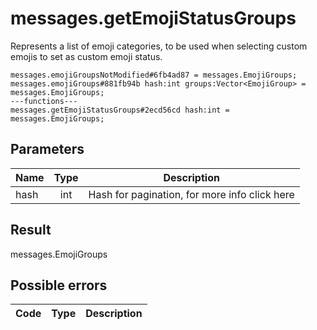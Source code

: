 # messages.getEmojiStatusGroups
Represents a list of emoji categories, to be used when selecting custom emojis to set as custom emoji status.

```
messages.emojiGroupsNotModified#6fb4ad87 = messages.EmojiGroups;
messages.emojiGroups#881fb94b hash:int groups:Vector<EmojiGroup> = messages.EmojiGroups;
---functions---
messages.getEmojiStatusGroups#2ecd56cd hash:int = messages.EmojiGroups;
```

## Parameters
| Name | Type | Description |
| ---- | :----: | ----------- |
| hash | int | Hash for pagination, for more info click here |


## Result
messages.EmojiGroups

## Possible errors
| Code | Type | Description |
| ---- | :----: | ----------- |

